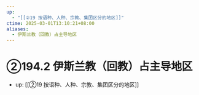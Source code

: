 ```yaml
---
up:
  - "[[②19 按语种、人种、宗教、集团区分的地区]]"
ctime: 2025-03-01T13:10:21+08:00
aliases:
  - 伊斯兰教（回教）占主导地区
---
```


# ②194.2 伊斯兰教（回教）占主导地区

- up: [[②19 按语种、人种、宗教、集团区分的地区]]
